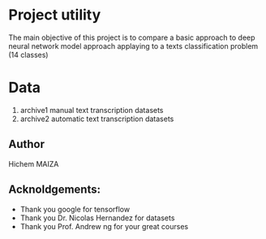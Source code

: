 # Project utility 
The main objective of this project is to compare a basic approach to deep neural network model approach applaying to a texts classification problem  (14 classes)
# Data 
1. archive1 manual text transcription datasets 
2. archive2 automatic text transcription datasets

## Author 
Hichem MAIZA
## Acknoldgements:
- Thank you google for tensorflow
- Thank you Dr. Nicolas Hernandez for datasets
- Thank you Prof. Andrew ng for your great courses

